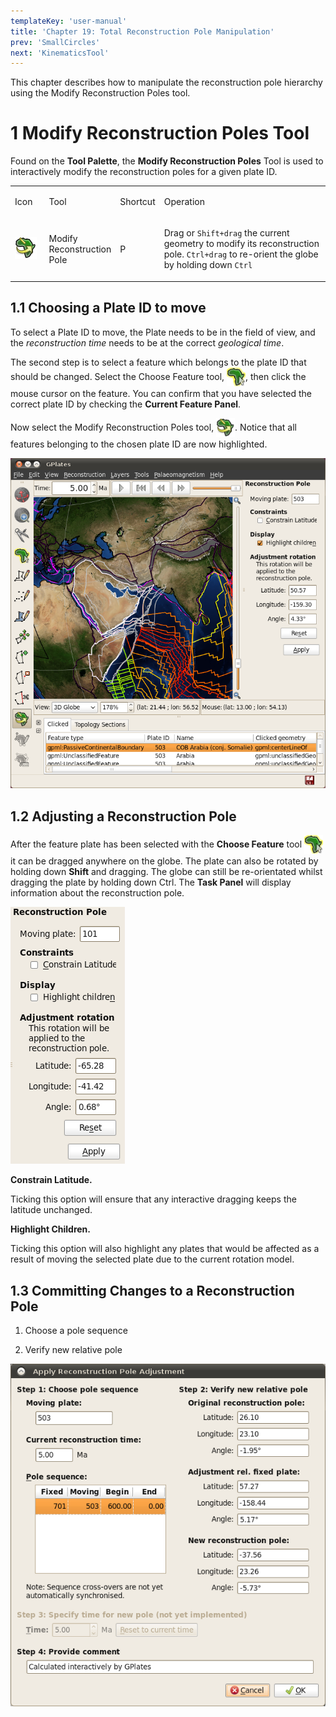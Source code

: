 ```yaml
---
templateKey: 'user-manual'
title: 'Chapter 19: Total Reconstruction Pole Manipulation'
prev: 'SmallCircles'
next: 'KinematicsTool'
---
```


This chapter describes how to manipulate the reconstruction pole hierarchy using the Modify Reconstruction Poles tool.

1 Modify Reconstruction Poles Tool
================================

Found on the **Tool Palette**, the **Modify Reconstruction Poles** Tool is used to interactively modify the reconstruction poles for a given plate ID.

<table>
   <colgroup>
      <col style="width: 11%" />
      <col style="width: 22%" />
      <col style="width: 11%" />
      <col style="width: 55%" />
   </colgroup>
   <tbody>
      <tr class="odd">
         <td>
            <p>Icon</p>
         </td>
         <td>
            <p>Tool</p>
         </td>
         <td>
            <p>Shortcut</p>
         </td>
         <td>
            <p>Operation</p>
         </td>
      </tr>
      <tr class="even">
         <td>
            <p><img src="icons/africa_pole_rotation_35.png" alt="icons/africa_pole_rotation_35.png" /></p>
         </td>
         <td>
            <p>Modify Reconstruction Pole</p>
         </td>
         <td>
            <p>P</p>
         </td>
         <td>
            <p>Drag or <code>Shift+drag</code> the current geometry to modify its reconstruction pole. <code>Ctrl+drag</code> to re-orient the globe by holding down <code>Ctrl</code></p>
         </td>
      </tr>
   </tbody>
</table>

1.1 Choosing a Plate ID to move
---------------------------

To select a Plate ID to move, the Plate needs to be in the field of view, and the *reconstruction time* needs to be at the correct *geological time*.

The second step is to select a feature which belongs to the plate ID that should be changed. Select the Choose Feature tool, <span style="display:inline-block; width:30px; vertical-align:middle;"><img src="icons/africa_highlight_clicked_35.png" /> </span>, then click the mouse cursor on the feature. You can confirm that you have selected the correct plate ID by checking the **Current Feature Panel**.

Now select the Modify Reconstruction Poles tool, <span style="display:inline-block; width:30px; vertical-align:middle;"><img src="icons/africa_pole_rotation_35.png" /> </span>. Notice that all features belonging to the chosen plate ID are now highlighted.

![](screenshots/MainWindow-PoleManipulation.png)

1.2 Adjusting a Reconstruction Pole
-------------------------------

After the feature plate has been selected with the **Choose Feature** tool <span style="display:inline-block; width:30px; vertical-align:middle;"><img src="icons/africa_highlight_clicked_35.png" /> </span> it can be dragged anywhere on the globe. The plate can also be rotated by holding down **Shift** and dragging. The globe can still be re-orientated whilst dragging the plate by holding down Ctrl. The **Task Panel** will display information about the reconstruction pole.

![](screenshots/TaskPanel-PoleManipulation.png)

**Constrain Latitude.**

Ticking this option will ensure that any interactive dragging keeps the latitude unchanged.

**Highlight Children.**

Ticking this option will also highlight any plates that would be affected as a result of moving the selected plate due to the current rotation model.

1.3 Committing Changes to a Reconstruction Pole
-------------------------------------------

1.  Choose a pole sequence

2.  Verify new relative pole

![](screenshots/ApplyReconstructionPole.png)


